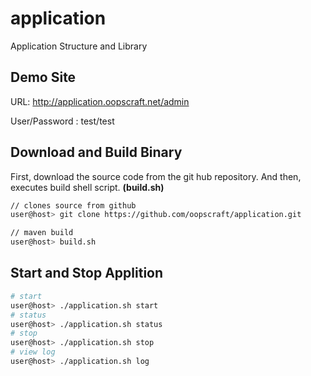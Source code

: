 # application
Application Structure and Library

## Demo Site
URL: http://application.oopscraft.net/admin

User/Password : test/test

## Download and Build Binary
First, download the source code from the git hub repository.
And then, executes build shell script. **__(build.sh)__**

```bash
// clones source from github
user@host> git clone https://github.com/oopscraft/application.git

// maven build
user@host> build.sh
```
## Start and Stop Applition

```bash
# start
user@host> ./application.sh start
# status
user@host> ./application.sh status
# stop
user@host> ./application.sh stop
# view log
user@host> ./application.sh log
```


